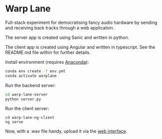# Warp Lane

Full-stack experiment for democratising fancy audio hardware by sending and receiving back tracks through a web application. 

The server app is created using Sanic and written in python.

The client app is created using Angular and written in typescript. See the README.md file within for further details.

Install environment (requires [Anaconda](https://www.anaconda.com/products/individual)):

```bash
conda env create -f env.yml
conda activate warplane
```

Run the backend server:

```bash
cd warp-lane-server
python server.py
```

Run the client server:

```
cd warp-lane-ng-client
ng serve

```
Now, with a .wav file handy, upload it via the [web interface](localhost:4200).
